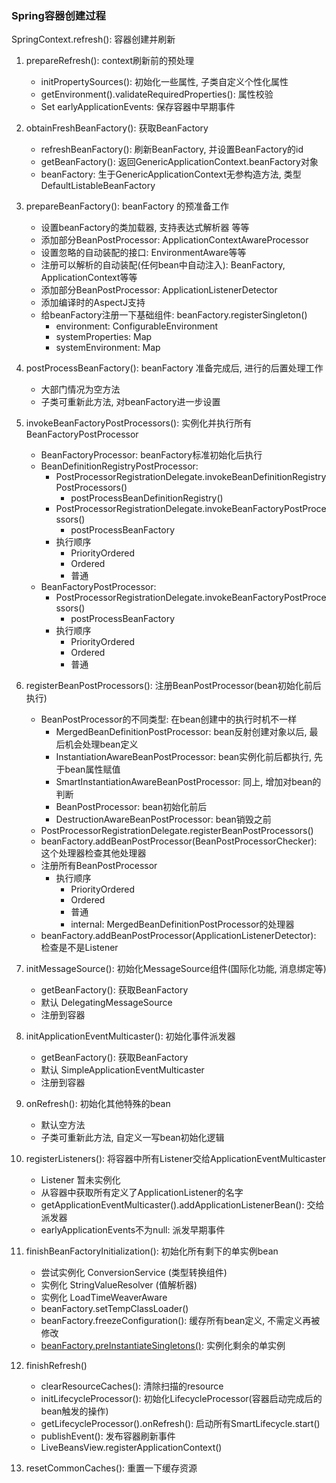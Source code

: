 ### Spring容器创建过程

SpringContext.refresh(): 容器创建并刷新

1. prepareRefresh(): context刷新前的预处理
    - initPropertySources(): 初始化一些属性, 子类自定义个性化属性
    - getEnvironment().validateRequiredProperties(): 属性校验
    - Set<ApplicationEvent> earlyApplicationEvents: 保存容器中早期事件 
      
1. obtainFreshBeanFactory(): 获取BeanFactory
    - refreshBeanFactory(): 刷新BeanFactory, 并设置BeanFactory的id
    - getBeanFactory(): 返回GenericApplicationContext.beanFactory对象
    - beanFactory: 生于GenericApplicationContext无参构造方法, 类型DefaultListableBeanFactory
    
1. prepareBeanFactory():  beanFactory 的预准备工作    
    - 设置beanFactory的类加载器, 支持表达式解析器 等等
    - 添加部分BeanPostProcessor: ApplicationContextAwareProcessor
    - 设置忽略的自动装配的接口: EnvironmentAware等等
    - 注册可以解析的自动装配(任何bean中自动注入): BeanFactory, ApplicationContext等等
    - 添加部分BeanPostProcessor: ApplicationListenerDetector
    - 添加编译时的AspectJ支持
    - 给beanFactory注册一下基础组件: beanFactory.registerSingleton()
        - environment: ConfigurableEnvironment
        - systemProperties: Map
        - systemEnvironment: Map
        
1. postProcessBeanFactory(): beanFactory 准备完成后, 进行的后置处理工作
    - 大部门情况为空方法
    - 子类可重新此方法, 对beanFactory进一步设置

1. invokeBeanFactoryPostProcessors(): 实例化并执行所有BeanFactoryPostProcessor  
    - BeanFactoryProcessor: beanFactory标准初始化后执行
    - BeanDefinitionRegistryPostProcessor: 
        - PostProcessorRegistrationDelegate.invokeBeanDefinitionRegistryPostProcessors()
            - postProcessBeanDefinitionRegistry()
        - PostProcessorRegistrationDelegate.invokeBeanFactoryPostProcessors()
            - postProcessBeanFactory
        - 执行顺序
            - PriorityOrdered          
            - Ordered
            - 普通
    - BeanFactoryPostProcessor:  
        - PostProcessorRegistrationDelegate.invokeBeanFactoryPostProcessors()
            - postProcessBeanFactory
        - 执行顺序
            - PriorityOrdered          
            - Ordered
            - 普通     

1. registerBeanPostProcessors(): 注册BeanPostProcessor(bean初始化前后执行)
    - BeanPostProcessor的不同类型: 在bean创建中的执行时机不一样
        - MergedBeanDefinitionPostProcessor:  bean反射创建对象以后, 最后机会处理bean定义
        - InstantiationAwareBeanPostProcessor: bean实例化前后都执行, 先于bean属性赋值
        - SmartInstantiationAwareBeanPostProcessor: 同上, 增加对bean的判断
        - BeanPostProcessor: bean初始化前后
        - DestructionAwareBeanPostProcessor: bean销毁之前
    - PostProcessorRegistrationDelegate.registerBeanPostProcessors()
    - beanFactory.addBeanPostProcessor(BeanPostProcessorChecker): 这个处理器检查其他处理器
    - 注册所有BeanPostProcessor
        - 执行顺序
            - PriorityOrdered          
            - Ordered
            - 普通
            - internal: MergedBeanDefinitionPostProcessor的处理器
    - beanFactory.addBeanPostProcessor(ApplicationListenerDetector): 检查是不是Listener

1. initMessageSource(): 初始化MessageSource组件(国际化功能, 消息绑定等)
    - getBeanFactory(): 获取BeanFactory
    - 默认 DelegatingMessageSource
    - 注册到容器

1. initApplicationEventMulticaster(): 初始化事件派发器   
    - getBeanFactory(): 获取BeanFactory
    - 默认 SimpleApplicationEventMulticaster
    - 注册到容器   

1. onRefresh(): 初始化其他特殊的bean
    - 默认空方法  
    - 子类可重新此方法, 自定义一写bean初始化逻辑
    
1. registerListeners(): 将容器中所有Listener交给ApplicationEventMulticaster
    - Listener 暂未实例化
    - 从容器中获取所有定义了ApplicationListener的名字
    - getApplicationEventMulticaster().addApplicationListenerBean(): 交给派发器
    - earlyApplicationEvents不为null: 派发早期事件

1. finishBeanFactoryInitialization(): 初始化所有剩下的单实例bean
    - 尝试实例化 ConversionService (类型转换组件)
    - 实例化 StringValueResolver (值解析器)
    - 实例化 LoadTimeWeaverAware
    - beanFactory.setTempClassLoader()
    - beanFactory.freezeConfiguration(): 缓存所有bean定义, 不需定义再被修改
    - [beanFactory.preInstantiateSingletons()](./preInstantiateSingletons.md): 实例化剩余的单实例

1. finishRefresh()
    - clearResourceCaches(): 清除扫描的resource
    - initLifecycleProcessor(): 初始化LifecycleProcessor(容器启动完成后的bean触发的操作)
    - getLifecycleProcessor().onRefresh(): 启动所有SmartLifecycle.start()
    - publishEvent(): 发布容器刷新事件
    - LiveBeansView.registerApplicationContext()

1. resetCommonCaches(): 重置一下缓存资源                